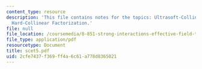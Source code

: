 ```yaml
---
content_type: resource
description: 'This file contains notes for the topics: Ultrasoft-Collinear Factorization,
  Hard-Collinear Factorization.'
file: null
file_location: /coursemedia/8-851-strong-interactions-effective-field-theories-of-qcd-spring-2006/2cfe7437f369ff4a6c61a778d8365021_scet5.pdf
file_type: application/pdf
resourcetype: Document
title: scet5.pdf
uid: 2cfe7437-f369-ff4a-6c61-a778d8365021
---
```

